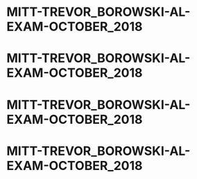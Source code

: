 # MITT-TREVOR_BOROWSKI-AL-EXAM-OCTOBER_2018
# MITT-TREVOR_BOROWSKI-AL-EXAM-OCTOBER_2018
# MITT-TREVOR_BOROWSKI-AL-EXAM-OCTOBER_2018
# MITT-TREVOR_BOROWSKI-AL-EXAM-OCTOBER_2018
